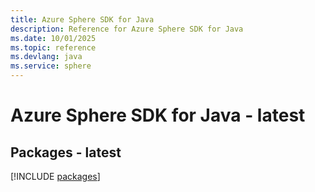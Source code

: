 ```yaml
---
title: Azure Sphere SDK for Java
description: Reference for Azure Sphere SDK for Java
ms.date: 10/01/2025
ms.topic: reference
ms.devlang: java
ms.service: sphere
---
```

# Azure Sphere SDK for Java - latest
## Packages - latest
[!INCLUDE [packages](sphere-index.md)]